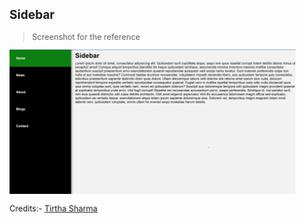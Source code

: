 ## Sidebar

> Screenshot for the reference

![Sidebar](image.png)

Credits:- [Tirtha Sharma](https://github.com/genze121 "Tirtha Sharma")
